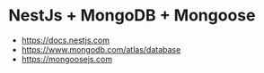 # NestJs + MongoDB + Mongoose

- https://docs.nestjs.com
- https://www.mongodb.com/atlas/database
- https://mongoosejs.com
